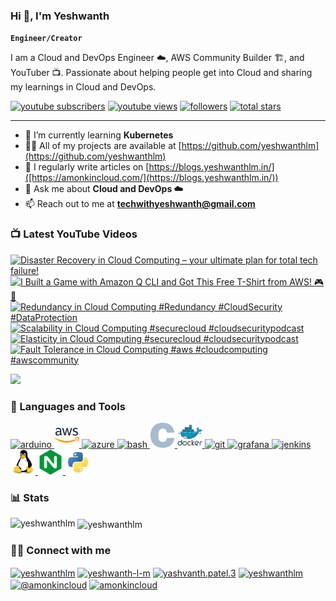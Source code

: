 ### Hi 👋, I'm Yeshwanth

**`Engineer/Creator`**

I am a Cloud and DevOps Engineer ☁️, AWS Community Builder 🏗️, and YouTuber 📺. Passionate about helping people get into Cloud and sharing my learnings in Cloud and DevOps.

   <p align="left">
      <a href="https://www.youtube.com/c/TechWithYeshwanth?sub_confirmation=1">
         <img alt="youtube subscribers" title="Subscribe to my YouTube channel" src="https://custom-icon-badges.demolab.com/youtube/channel/subscribers/UCwhERUcuzUCwr8x8mQ8zrcw?color=%23E05D44&label=SUBSCRIBE&logo=video&logoColor=white&style=for-the-badge&labelColor=CE4630"/></a> 
      <a href="https://www.youtube.com/c/TechWithYeshwanth">
         <img alt="youtube views" title="YouTube views" src="https://custom-icon-badges.demolab.com/youtube/channel/views/UCwhERUcuzUCwr8x8mQ8zrcw?color=%23E1AD0E&logo=eye&logoColor=white&style=for-the-badge&labelColor=C79600"/></a> 
      <a href="https://github.com/yeshwanthlm?tab=followers">
         <img alt="followers" title="Follow me on Github" src="https://custom-icon-badges.demolab.com/github/followers/yeshwanthlm?color=236ad3&labelColor=1155ba&style=for-the-badge&logo=person-add&label=Follow&logoColor=white"/></a>
      <a href="https://github.com/yeshwanthlm?tab=repositories&sort=stargazers">
         <img alt="total stars" title="Total stars on GitHub" src="https://custom-icon-badges.demolab.com/github/stars/yeshwanthlm?color=55960c&style=for-the-badge&labelColor=488207&logo=star"/></a>
   </p>

---

- 🌱 I’m currently learning **Kubernetes**
- 👨‍💻 All of my projects are available at [https://github.com/yeshwanthlm](https://github.com/yeshwanthlm)
- 📝 I regularly write articles on [https://blogs.yeshwanthlm.in/]([https://amonkincloud.com/](https://blogs.yeshwanthlm.in/))
- 💬 Ask me about **Cloud and DevOps ☁️**
- 📫 Reach out to me at **techwithyeshwanth@gmail.com**


### 📺 Latest YouTube Videos

<!-- BEGIN YOUTUBE-CARDS -->
[![Disaster Recovery in Cloud Computing – your ultimate plan for total tech failure!](https://ytcards.demolab.com/?id=CPNyWTcf-gA&title=Disaster+Recovery+in+Cloud+Computing+%E2%80%93+your+ultimate+plan+for+total+tech+failure%21&lang=en&timestamp=1750681814&background_color=%230d1117&title_color=%23ffffff&stats_color=%23dedede&max_title_lines=1&width=250&border_radius=5 "Disaster Recovery in Cloud Computing – your ultimate plan for total tech failure!")](https://www.youtube.com/shorts/CPNyWTcf-gA)
[![I Built a Game with Amazon Q CLI and Got This Free T-Shirt from AWS! 🎮👕](https://ytcards.demolab.com/?id=aaUErAN2IVM&title=I+Built+a+Game+with+Amazon+Q+CLI+and+Got+This+Free+T-Shirt+from+AWS%21+%F0%9F%8E%AE%F0%9F%91%95&lang=en&timestamp=1750595402&background_color=%230d1117&title_color=%23ffffff&stats_color=%23dedede&max_title_lines=1&width=250&border_radius=5 "I Built a Game with Amazon Q CLI and Got This Free T-Shirt from AWS! 🎮👕")](https://www.youtube.com/shorts/aaUErAN2IVM)
[![Redundancy in Cloud Computing #Redundancy #CloudSecurity #DataProtection](https://ytcards.demolab.com/?id=8SbYVwOHIjo&title=Redundancy+in+Cloud+Computing+%23Redundancy+%23CloudSecurity+%23DataProtection&lang=en&timestamp=1750509016&background_color=%230d1117&title_color=%23ffffff&stats_color=%23dedede&max_title_lines=1&width=250&border_radius=5 "Redundancy in Cloud Computing #Redundancy #CloudSecurity #DataProtection")](https://www.youtube.com/shorts/8SbYVwOHIjo)
[![Scalability in Cloud Computing  #securecloud #cloudsecuritypodcast](https://ytcards.demolab.com/?id=Ndt6gkcS6Ms&title=Scalability+in+Cloud+Computing++%23securecloud+%23cloudsecuritypodcast&lang=en&timestamp=1750422628&background_color=%230d1117&title_color=%23ffffff&stats_color=%23dedede&max_title_lines=1&width=250&border_radius=5 "Scalability in Cloud Computing  #securecloud #cloudsecuritypodcast")](https://www.youtube.com/shorts/Ndt6gkcS6Ms)
[![Elasticity in Cloud Computing  #securecloud #cloudsecuritypodcast](https://ytcards.demolab.com/?id=3oFaWoFOeJg&title=Elasticity+in+Cloud+Computing++%23securecloud+%23cloudsecuritypodcast&lang=en&timestamp=1750336211&background_color=%230d1117&title_color=%23ffffff&stats_color=%23dedede&max_title_lines=1&width=250&border_radius=5 "Elasticity in Cloud Computing  #securecloud #cloudsecuritypodcast")](https://www.youtube.com/shorts/3oFaWoFOeJg)
[![Fault Tolerance in Cloud Computing #aws #cloudcomputing #awscommunity](https://ytcards.demolab.com/?id=MfRVlJ7QrlU&title=Fault+Tolerance+in+Cloud+Computing+%23aws+%23cloudcomputing+%23awscommunity&lang=en&timestamp=1750249823&background_color=%230d1117&title_color=%23ffffff&stats_color=%23dedede&max_title_lines=1&width=250&border_radius=5 "Fault Tolerance in Cloud Computing #aws #cloudcomputing #awscommunity")](https://www.youtube.com/shorts/MfRVlJ7QrlU)
<!-- END YOUTUBE-CARDS -->

[<img src="https://custom-icon-badges.demolab.com/badge/-Subscribe%20For%20More-red?style=for-the-badge&logo=video&logoColor=white"/>](https://www.youtube.com/c/amonkincloud?sub_confirmation=1)

### 🧰 Languages and Tools

<p align="left"> <a href="https://www.arduino.cc/" target="_blank" rel="noreferrer"> <img src="https://cdn.worldvectorlogo.com/logos/arduino-1.svg" alt="arduino" width="40" height="40"/> </a> <a href="https://aws.amazon.com" target="_blank" rel="noreferrer"> <img src="https://raw.githubusercontent.com/devicons/devicon/master/icons/amazonwebservices/amazonwebservices-original-wordmark.svg" alt="aws" width="40" height="40"/> </a> <a href="https://azure.microsoft.com/en-in/" target="_blank" rel="noreferrer"> <img src="https://www.vectorlogo.zone/logos/microsoft_azure/microsoft_azure-icon.svg" alt="azure" width="40" height="40"/> </a> <a href="https://www.gnu.org/software/bash/" target="_blank" rel="noreferrer"> <img src="https://www.vectorlogo.zone/logos/gnu_bash/gnu_bash-icon.svg" alt="bash" width="40" height="40"/> </a> <a href="https://www.cprogramming.com/" target="_blank" rel="noreferrer"> <img src="https://raw.githubusercontent.com/devicons/devicon/master/icons/c/c-original.svg" alt="c" width="40" height="40"/> </a> <a href="https://www.docker.com/" target="_blank" rel="noreferrer"> <img src="https://raw.githubusercontent.com/devicons/devicon/master/icons/docker/docker-original-wordmark.svg" alt="docker" width="40" height="40"/> </a> <a href="https://git-scm.com/" target="_blank" rel="noreferrer"> <img src="https://www.vectorlogo.zone/logos/git-scm/git-scm-icon.svg" alt="git" width="40" height="40"/> </a> <a href="https://grafana.com" target="_blank" rel="noreferrer"> <img src="https://www.vectorlogo.zone/logos/grafana/grafana-icon.svg" alt="grafana" width="40" height="40"/> </a> <a href="https://www.jenkins.io" target="_blank" rel="noreferrer"> <img src="https://www.vectorlogo.zone/logos/jenkins/jenkins-icon.svg" alt="jenkins" width="40" height="40"/> </a> <a href="https://www.linux.org/" target="_blank" rel="noreferrer"> <img src="https://raw.githubusercontent.com/devicons/devicon/master/icons/linux/linux-original.svg" alt="linux" width="40" height="40"/> </a> <a href="https://www.nginx.com" target="_blank" rel="noreferrer"> <img src="https://raw.githubusercontent.com/devicons/devicon/master/icons/nginx/nginx-original.svg" alt="nginx" width="40" height="40"/> </a> <a href="https://www.python.org" target="_blank" rel="noreferrer"> <img src="https://raw.githubusercontent.com/devicons/devicon/master/icons/python/python-original.svg" alt="python" width="40" height="40"/> </a> </p>

### 📊 Stats
<p><img align="left" src="https://github-readme-stats.vercel.app/api/top-langs?username=yeshwanthlm&show_icons=true&locale=en&layout=compact" alt="yeshwanthlm" /></p>

<p>&nbsp;<img align="center" src="https://github-readme-stats.vercel.app/api?username=yeshwanthlm&show_icons=true&locale=en" alt="yeshwanthlm" /></p>

### 🏄‍♂️ Connect with me
   <p align="left">
   <a href="https://dev.to/yeshwanthlm" target="blank"><img align="center" src="https://raw.githubusercontent.com/rahuldkjain/github-profile-readme-generator/master/src/images/icons/Social/devto.svg" alt="yeshwanthlm" height="30" width="40" /></a>
   <a href="https://linkedin.com/in/yeshwanth-l-m" target="blank"><img align="center" src="https://raw.githubusercontent.com/rahuldkjain/github-profile-readme-generator/master/src/images/icons/Social/linked-in-alt.svg" alt="yeshwanth-l-m" height="30" width="40" /></a>
   <a href="https://fb.com/yashvanth.patel.3" target="blank"><img align="center" src="https://raw.githubusercontent.com/rahuldkjain/github-profile-readme-generator/master/src/images/icons/Social/facebook.svg" alt="yashvanth.patel.3" height="30" width="40" /></a>
   <a href="https://instagram.com/yeshwanthlm" target="blank"><img align="center" src="https://raw.githubusercontent.com/rahuldkjain/github-profile-readme-generator/master/src/images/icons/Social/instagram.svg" alt="yeshwanthlm" height="30" width="40" /></a>
   <a href="https://hashnode.com/@amonkincloud" target="blank"><img align="center" src="https://raw.githubusercontent.com/rahuldkjain/github-profile-readme-generator/master/src/images/icons/Social/hashnode.svg" alt="@amonkincloud" height="30" width="40" /></a>
   <a href="https://www.youtube.com/c/amonkincloud" target="blank"><img align="center" src="https://raw.githubusercontent.com/rahuldkjain/github-profile-readme-generator/master/src/images/icons/Social/youtube.svg" alt="amonkincloud" height="30" width="40" /></a>
   </p>
